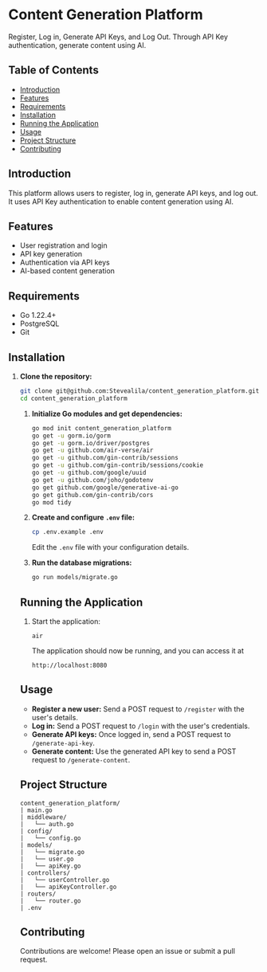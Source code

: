 # Content Generation Platform

Register, Log in, Generate API Keys, and Log Out. Through API Key authentication, generate content using AI.

## Table of Contents

- [Introduction](#introduction)
- [Features](#features)
- [Requirements](#requirements)
- [Installation](#installation)
- [Running the Application](#running-the-application)
- [Usage](#usage)
- [Project Structure](#project-structure)
- [Contributing](#contributing)

## Introduction

This platform allows users to register, log in, generate API keys, and log out. It uses API Key authentication to enable content generation using AI.

## Features

- User registration and login
- API key generation
- Authentication via API keys
- AI-based content generation

## Requirements

- Go 1.22.4+
- PostgreSQL
- Git

## Installation

1. **Clone the repository:**

   ```sh
   git clone git@github.com:Stevealila/content_generation_platform.git
   cd content_generation_platform
   ```

   1. **Initialize Go modules and get dependencies:**

      ```sh
      go mod init content_generation_platform
      go get -u gorm.io/gorm
      go get -u gorm.io/driver/postgres
      go get -u github.com/air-verse/air
      go get -u github.com/gin-contrib/sessions
      go get -u github.com/gin-contrib/sessions/cookie
      go get -u github.com/google/uuid
      go get -u github.com/joho/godotenv
      go get github.com/google/generative-ai-go
      go get github.com/gin-contrib/cors
      go mod tidy
      ```

   2. **Create and configure `.env` file:**

      ```sh
      cp .env.example .env
      ```

      Edit the `.env` file with your configuration details.

   3. **Run the database migrations:**

      ```sh
      go run models/migrate.go
      ```

   ## Running the Application

   1. Start the application:

      ```
      air
      ```

      The application should now be running, and you can access it at 

      ```
      http://localhost:8080
      ```

   ## Usage

   - **Register a new user:** Send a POST request to `/register` with the user's details.
   - **Log in:** Send a POST request to `/login` with the user's credentials.
   - **Generate API keys:** Once logged in, send a POST request to `/generate-api-key`.
   - **Generate content:** Use the generated API key to send a POST request to `/generate-content`.

   ## Project Structure

   ```
   content_generation_platform/
   | main.go
   | middleware/
   |   └── auth.go
   | config/
   |   └── config.go
   | models/
   |   └── migrate.go
   |   └── user.go
   |   └── apiKey.go
   | controllers/
   |   └── userController.go
   |   └── apiKeyController.go
   | routers/
   |   └── router.go 
   | .env
   ```

   ## Contributing

   Contributions are welcome! Please open an issue or submit a pull request.